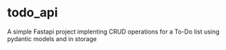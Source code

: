 # todo_api
A simple Fastapi project implenting CRUD operations for a To-Do list using pydantic models and in storage
